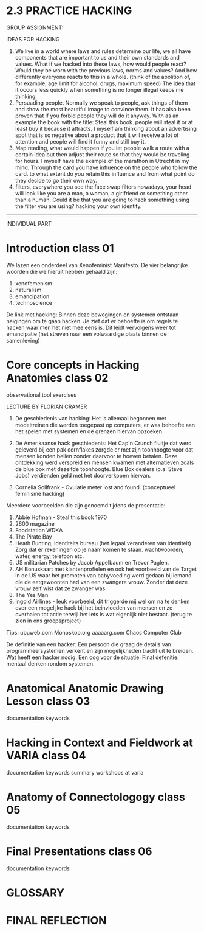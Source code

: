 # 2.3 PRACTICE HACKING

GROUP ASSIGNMENT:

IDEAS FOR HACKING 
1. We live in a world where laws and rules determine our life, we all have components that are important to us and their own standards and values. What if we hacked into these laws, how would people react? Would they be worn with the previous laws, norms and values? And how differently everyone reacts to this in a whole. (think of the abolition of, for example, age limit for alcohol, drugs, maximum speed) The idea that it occurs less quickly when something is no longer illegal keeps me thinking. 
2. Persuading people. Normally we speak to people, ask things of them and show the most beautiful image to convince them. It has also been proven that if you forbid people they will do it anyway. With as an example the book with the title: Steal this book. people will steal it or at least buy it because it attracts. I myself am thinking about an advertising spot that is so negative about a product that it will receive a lot of attention and people will find it funny and still buy it.
3. Map reading, what would happen if you let people walk a route with a certain idea but then adjust their route so that they would be traveling for hours. I myself have the example of the marathon in Utrecht in my mind. Through the card you have influence on the people who follow the card. to what extent do you retain this influence and from what point do they decide to go their own way.
4. filters, everywhere you see the face swap filters nowadays, your head will look like you are a man, a woman, a girlfriend or something other than a human. Could it be that you are going to hack something using the filter you are using? hacking your own identity.
-----

INDIVIDUAL PART 

Introduction class 01
======
We lazen een onderdeel van Xenofeminist Manifesto.
De vier belangrijke woorden die we hieruit hebben gehaald zijn: 
1. xenofemenism
2. naturalism
3. emancipation
4. technoscience

De link met hacking:
Binnen deze bewegingen en systemen ontstaan neigingen om te gaan hacken. Je ziet dat er behoefte is om regels te hacken waar men het niet mee eens is. Dit leidt vervolgens weer tot emancipatie (het streven naar een volwaardige plaats binnen de samenleving)

Core concepts in Hacking Anatomies class 02
======

observational tool exercises

LECTURE BY FLORIAN CRAMER 

1. De geschiedenis van hacking: Het is allemaal begonnen met modeltreinen die werden toegepast op computers, er was behoefte aan het spelen met systemen en de grenzen hiervan opzoeken. 

2. De Amerikaanse hack geschiedenis: Het Cap'n Crunch fluitje dat werd geleverd bij een pak cornflakes zorgde er met zijn toonhoogte voor dat mensen konden bellen zonder daarvoor te hoeven betalen. Deze ontdekking werd verspreid en mensen kwamen met alternatieven zoals de blue box met dezelfde toonhoogte. Blue Box dealers (o.a. Steve Jobs) verdienden geld met het doorverkopen hiervan. 

3. Cornelia Sollfrank - Ovulatie meter lost and found. (conceptueel feminisme hacking)

Meerdere voorbeelden die zijn genoemd tijdens de presentatie:
1. Abbie Hofman - Steal this book 1970
2. 2600 magazine 
3. Foodstation WDKA
4. The Pirate Bay
5. Heath Bunting, Identiteits bureau (het legaal veranderen van identiteit) Zorg dat er rekeningen op je naam komen te staan. wachtwoorden, water, energy, telefoon etc. 
6. US militarian Patches by Jacob Appelbaum en Trevor Paglen. 
7. AH Bonuskaart met klantenprofielen en ook het voorbeeld van de Target in de US waar het promoten van babyvoeding werd gedaan bij iemand die de eetgewoonten had van een zwangere vrouw. Zonder dat deze vrouw zelf wist dat ze zwanger was. 
8. The Yes Man
9. Ingold Airlines - leuk voorbeeld, dit triggerde mij wel om na te denken over een mogelijke hack bij het beinvloeden van mensen en ze overhalen tot actie terwijl het iets is wat eigenlijk niet bestaat. (terug te zien in ons groepsproject)

Tips:
ubuweb.com
Monoskop.org
aaaaarg.com
Chaos Computer Club

De definitie van een hacker: 
Een persoon die graag de details van programmeersystemen verkent en zijn mogelijkheden tracht uit te breiden.
Wat heeft een hacker nodig: 
Een oog voor de situatie.
Final defenitie:
mentaal denken rondom systemen.

Anatomical Anatomic Drawing Lesson class 03
======
documentation
keywords

Hacking in Context and Fieldwork at VARIA class 04
======
documentation
keywords
summary workshops at varia

Anatomy of Connectologogy class 05
======
documentation
keywords

Final Presentations class 06
======
documentation
keywords

GLOSSARY 
======

FINAL REFLECTION
======
